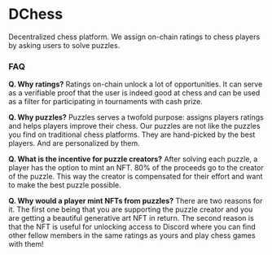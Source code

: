 # DChess

Decentralized chess platform. We assign on-chain ratings to chess players by asking users to solve puzzles.

### FAQ

**Q. Why ratings?**
Ratings on-chain unlock a lot of opportunities. It can serve as a verifiable proof that the user is indeed good at chess and can be used as a filter for participating in tournaments with cash prize.

**Q. Why puzzles?**
Puzzles serves a twofold purpose: assigns players ratings and helps players improve their chess. Our puzzles are not like the puzzles you find on traditional chess platforms. They are hand-picked by the best players. And are personalized by them.

**Q. What is the incentive for puzzle creators?**
After solving each puzzle, a player has the option to mint an NFT. 80% of the proceeds go to the creator of the puzzle. This way the creator is compensated for their effort and want to make the best puzzle possible.

**Q. Why would a player mint NFTs from puzzles?**
There are two reasons for it. The first one being that you are supporting the puzzle creator and you are getting a beautiful generative art NFT in return. The second reason is that the NFT is useful for unlocking access to Discord where you can find other fellow members in the same ratings as yours and play chess games with them!

